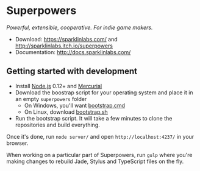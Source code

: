 # Superpowers

*Powerful, extensible, cooperative. For indie game makers.*

  * Download: https://sparklinlabs.com/ and http://sparklinlabs.itch.io/superpowers
  * Documentation: http://docs.sparklinlabs.com/

## Getting started with development

  * Install [Node.js](http://nodejs.org/) 0.12+ and [Mercurial](http://tortoisehg.bitbucket.org/)
  * Download the boostrap script for your operating system and place it in an empty `superpowers` folder
    * On Windows, you'll want [bootstrap.cmd](http://superpowers.bitbucket.org/scripts/bootstrap.cmd)
    * On Linux, download [bootstrap.sh](http://superpowers.bitbucket.org/scripts/bootstrap.sh)
  * Run the bootstrap script. It will take a few minutes to clone the repositories and build everything.

Once it's done, run `node server/` and open `http://localhost:4237/` in your browser.

When working on a particular part of Superpowers, run ``gulp`` where you're making changes to rebuild Jade, Stylus and TypeScript files on the fly.
